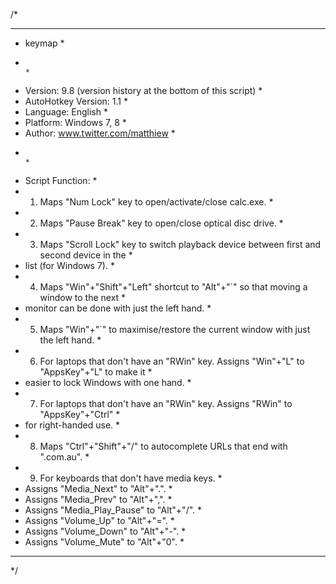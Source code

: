 /*
************************************************************************************************
* keymap                                                                                       *
*                                                                                              *
* Version:             9.8 (version history at the bottom of this script)                      *
* AutoHotkey Version:  1.1                                                                     *
* Language:            English                                                                 *
* Platform:            Windows 7, 8                                                            *
* Author:              www.twitter.com/matthiew                                                *
*                                                                                              *
* Script Function:                                                                             *
* 1. Maps "Num Lock" key to open/activate/close calc.exe.                                      *
* 2. Maps "Pause Break" key to open/close optical disc drive.                                  *
* 3. Maps "Scroll Lock" key to switch playback device between first and second device in the   *
*    list (for Windows 7).                                                                     *
* 4. Maps "Win"+"Shift"+"Left" shortcut to "Alt"+"`" so that moving a window to the next       *
*    monitor can be done with just the left hand.                                              *
* 5. Maps "Win"+"`" to maximise/restore the current window with just the left hand.            *
* 6. For laptops that don't have an "RWin" key. Assigns "Win"+"L" to "AppsKey"+"L" to make it  *
*    easier to lock Windows with one hand.                                                     *
* 7. For laptops that don't have an "RWin" key. Assigns "RWin" to "AppsKey"+"Ctrl"             *
*    for right-handed use.                                                                     *
* 8. Maps "Ctrl"+"Shift"+"/" to autocomplete URLs that end with ".com.au".                     *
* 9. For keyboards that don't have media keys.                                                 *
*    Assigns "Media_Next" to "Alt"+".".                                                        *
*    Assigns "Media_Prev" to "Alt"+",".                                                        *
*    Assigns "Media_Play_Pause" to "Alt"+"/".                                                  *
*    Assigns "Volume_Up" to "Alt"+"=".                                                         *
*    Assigns "Volume_Down" to "Alt"+"-".                                                       *
*    Assigns "Volume_Mute" to "Alt"+"0".                                                       *
************************************************************************************************
*/